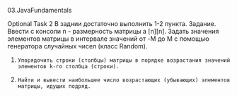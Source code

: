 03.JavaFundamentals

Optional Task 2 
В заднии достаточно выполнить 1-2 пункта.
Задание. Ввести с консоли n - размерность матрицы a [n][n]. Задать значения элементов матрицы в интервале значений от -M до M с помощью генератора случайных чисел (класс Random).
1.     Упорядочить строки (столбцы) матрицы в порядке возрастания значений элементов k-го столбца (строки).
2.     Найти и вывести наибольшее число возрастающих (убывающих) элементов матрицы, идущих подряд.